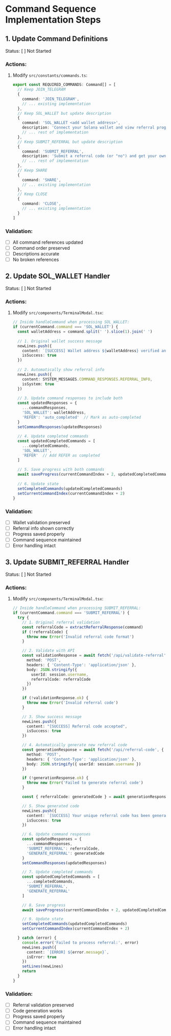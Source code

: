 # Command Sequence Implementation Steps

## 1. Update Command Definitions
Status: [ ] Not Started

### Actions:
1. Modify `src/constants/commands.ts`:
   ```typescript
   export const REQUIRED_COMMANDS: Command[] = [
     // Keep JOIN_TELEGRAM
     {
       command: 'JOIN_TELEGRAM',
       // ... existing implementation
     },
     // Keep SOL_WALLET but update description
     {
       command: 'SOL_WALLET <add wallet address>',
       description: 'Connect your Solana wallet and view referral program info',
       // ... rest of implementation
     },
     // Keep SUBMIT_REFERRAL but update description
     {
       command: 'SUBMIT_REFERRAL',
       description: 'Submit a referral code (or "no") and get your own code',
       // ... rest of implementation
     },
     // Keep SHARE
     {
       command: 'SHARE',
       // ... existing implementation
     },
     // Keep CLOSE
     {
       command: 'CLOSE',
       // ... existing implementation
     }
   ]
   ```

### Validation:
- [ ] All command references updated
- [ ] Command order preserved
- [ ] Descriptions accurate
- [ ] No broken references

## 2. Update SOL_WALLET Handler
Status: [ ] Not Started

### Actions:
1. Modify `src/components/TerminalModal.tsx`:
   ```typescript
   // Inside handleCommand when processing SOL_WALLET:
   if (currentCommand.command === 'SOL_WALLET') {
     const walletAddress = command.split(' ').slice(1).join(' ')
     
     // 1. Original wallet success message
     newLines.push({
       content: `[SUCCESS] Wallet address ${walletAddress} verified and stored successfully`,
       isSuccess: true
     })
     
     // 2. Automatically show referral info
     newLines.push({ 
       content: SYSTEM_MESSAGES.COMMAND_RESPONSES.REFERRAL_INFO,
       isSystem: true 
     })
     
     // 3. Update command responses to include both
     const updatedResponses = {
       ...commandResponses,
       'SOL_WALLET': walletAddress,
       'REFER': 'auto_completed'  // Mark as auto-completed
     }
     setCommandResponses(updatedResponses)
     
     // 4. Update completed commands
     const updatedCompletedCommands = [
       ...completedCommands, 
       'SOL_WALLET',
       'REFER'  // Add REFER as completed
     ]
     
     // 5. Save progress with both commands
     await saveProgress(currentCommandIndex + 2, updatedCompletedCommands)
     
     // 6. Update state
     setCompletedCommands(updatedCompletedCommands)
     setCurrentCommandIndex(currentCommandIndex + 2)
   }
   ```

### Validation:
- [ ] Wallet validation preserved
- [ ] Referral info shown correctly
- [ ] Progress saved properly
- [ ] Command sequence maintained
- [ ] Error handling intact

## 3. Update SUBMIT_REFERRAL Handler
Status: [ ] Not Started

### Actions:
1. Modify `src/components/TerminalModal.tsx`:
   ```typescript
   // Inside handleCommand when processing SUBMIT_REFERRAL:
   if (currentCommand.command === 'SUBMIT_REFERRAL') {
     try {
       // 1. Original referral validation
       const referralCode = extractReferralResponse(command)
       if (!referralCode) {
         throw new Error('Invalid referral code format')
       }

       // 2. Validate with API
       const validationResponse = await fetch('/api/validate-referral', {
         method: 'POST',
         headers: { 'Content-Type': 'application/json' },
         body: JSON.stringify({
           userId: session.username,
           referralCode: referralCode
         })
       })

       if (!validationResponse.ok) {
         throw new Error('Invalid referral code')
       }

       // 3. Show success message
       newLines.push({
         content: "[SUCCESS] Referral code accepted",
         isSuccess: true
       })

       // 4. Automatically generate new referral code
       const generationResponse = await fetch('/api/referral-code', {
         method: 'POST',
         headers: { 'Content-Type': 'application/json' },
         body: JSON.stringify({ userId: session.username })
       })

       if (!generationResponse.ok) {
         throw new Error('Failed to generate referral code')
       }

       const { referralCode: generatedCode } = await generationResponse.json()

       // 5. Show generated code
       newLines.push({
         content: `[SUCCESS] Your unique referral code has been generated:\n\n${generatedCode}\n\nShare this code with others to earn rewards!`,
         isSuccess: true
       })

       // 6. Update command responses
       const updatedResponses = {
         ...commandResponses,
         'SUBMIT_REFERRAL': referralCode,
         'GENERATE_REFERRAL': generatedCode
       }
       setCommandResponses(updatedResponses)

       // 7. Update completed commands
       const updatedCompletedCommands = [
         ...completedCommands,
         'SUBMIT_REFERRAL',
         'GENERATE_REFERRAL'
       ]

       // 8. Save progress
       await saveProgress(currentCommandIndex + 2, updatedCompletedCommands)

       // 9. Update state
       setCompletedCommands(updatedCompletedCommands)
       setCurrentCommandIndex(currentCommandIndex + 2)

     } catch (error) {
       console.error('Failed to process referral:', error)
       newLines.push({
         content: `[ERROR] ${error.message}`,
         isError: true
       })
       setLines(newLines)
       return
     }
   }
   ```

### Validation:
- [ ] Referral validation preserved
- [ ] Code generation works
- [ ] Progress saved properly
- [ ] Command sequence maintained
- [ ] Error handling intact